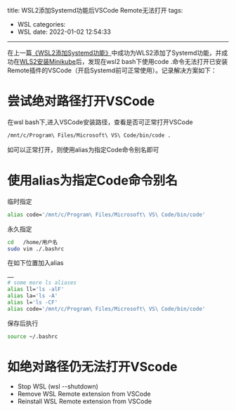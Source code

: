 title: WSL2添加Systemd功能后VSCode Remote无法打开
tags:
  - WSL
categories:
  - WSL
date: 2022-01-02 12:54:33
---
在上一篇[《WSL2添加Systemd功能》](/2022/01/02/WSL2添加Systemd功能/)中成功为WLS2添加了Systemd功能，并成功在[WLS2安装Minikube](/2021/12/26/WSL2通过Minikube使用Kubernetes/)后，发现在wsl2 bash下使用code .命令无法打开已安装Remote插件的VSCode（开启Systemd前可正常使用）。记录解决方案如下：
<!--more-->
# 尝试绝对路径打开VSCode
在wsl bash下,进入VSCode安装路径，查看是否可正常打开VSCode
```bash
/mnt/c/Program\ Files/Microsoft\ VS\ Code/bin/code .
```
如可以正常打开，则使用alias为指定Code命令别名即可

# 使用alias为指定Code命令别名
临时指定
```bash
alias code='/mnt/c/Program\ Files/Microsoft\ VS\ Code/bin/code'
```
永久指定
```bash
cd   /home/用户名
sudo vim ./.bashrc
```
在如下位置加入alias
```bash
……
# some more ls aliases
alias ll='ls -alF'
alias la='ls -A'
alias l='ls -CF'
alias code='/mnt/c/Program\ Files/Microsoft\ VS\ Code/bin/code'
```
保存后执行
```bash
source ~/.bashrc
```

# 如绝对路径仍无法打开VScode
- Stop WSL (wsl --shutdown)
- Remove WSL Remote extension from VSCode
- Reinstall WSL Remote extension from VSCode